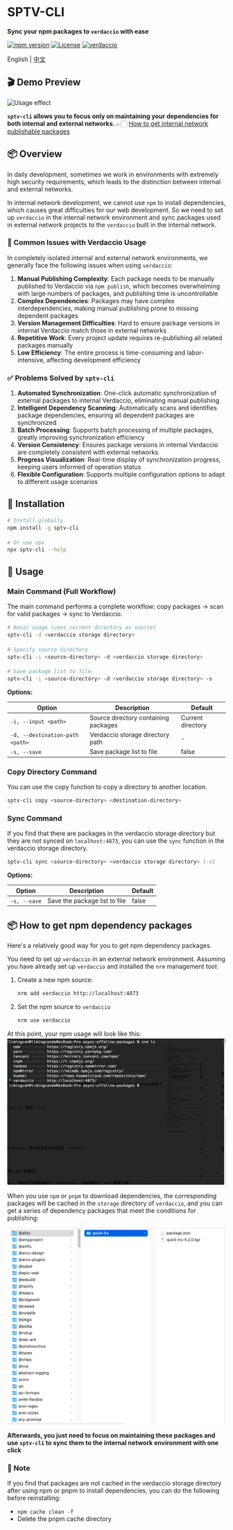 # SPTV-CLI

**Sync your npm packages to `verdaccio` with ease**

[![npm version](https://img.shields.io/badge/npm-v1.0.0-blue.svg)](https://www.npmjs.com/package/sptv-cli)
[![License](https://img.shields.io/badge/license-ISC-green.svg)](LICENSE)
[![verdaccio](https://img.shields.io/badge/verdaccio-v6.1.6-orange.svg)](https://verdaccio.org/)

English | [中文](README_CN.md)

## 🎬 Demo Preview

![Usage effect](./media/effect_preview.gif)

**`sptv-cli` allows you to focus only on maintaining your dependencies for both internal and external networks.** 👉🏻 [How to get internal network publishable packages](#getPackages)

## 📦 Overview

In daily development, sometimes we work in environments with extremely high security requirements, which leads to the distinction between internal and external networks.

In internal network development, we cannot use `npm` to install dependencies, which causes great difficulties for our web development. So we need to set up `verdaccio` in the internal network environment and sync packages used in external network projects to the `verdaccio` built in the internal network.

### 🔴 Common Issues with Verdaccio Usage

In completely isolated internal and external network environments, we generally face the following issues when using `verdaccio`:

1. **Manual Publishing Complexity**: Each package needs to be manually published to Verdaccio via `npm publish`, which becomes overwhelming with large numbers of packages, and publishing time is uncontrollable
2. **Complex Dependencies**: Packages may have complex interdependencies, making manual publishing prone to missing dependent packages
3. **Version Management Difficulties**: Hard to ensure package versions in internal Verdaccio match those in external networks
4. **Repetitive Work**: Every project update requires re-publishing all related packages manually
5. **Low Efficiency**: The entire process is time-consuming and labor-intensive, affecting development efficiency

### ✅ Problems Solved by `sptv-cli`

1. **Automated Synchronization**: One-click automatic synchronization of external packages to internal Verdaccio, eliminating manual publishing
2. **Intelligent Dependency Scanning**: Automatically scans and identifies package dependencies, ensuring all dependent packages are synchronized
3. **Batch Processing**: Supports batch processing of multiple packages, greatly improving synchronization efficiency
4. **Version Consistency**: Ensures package versions in internal Verdaccio are completely consistent with external networks
5. **Progress Visualization**: Real-time display of synchronization progress, keeping users informed of operation status
6. **Flexible Configuration**: Supports multiple configuration options to adapt to different usage scenarios

## 🚀 Installation

```bash
# Install globally
npm install -g sptv-cli

# Or use npx
npx sptv-cli --help
```

## 📖 Usage

### Main Command (Full Workflow)

The main command performs a complete workflow: copy packages → scan for valid packages → sync to Verdaccio.

```bash
# Basic usage (uses current directory as source)
sptv-cli -d <verdaccio storage directory>

# Specify source directory
sptv-cli -i <source-directory> -d <verdaccio storage directory>

# Save package list to file
sptv-cli -i <source-directory> -d <verdaccio storage directory> -s
```

**Options:**

| Option | Description | Default |
|--------|-------------|---------|
| `-i, --input <path>` | Source directory containing packages | Current directory |
| `-d, --destination-path <path>` | Verdaccio storage directory path | - |
| `-s, --save` | Save package list to file | false |

### Copy Directory Command

You can use the copy function to copy a directory to another location.

```bash
sptv-cli copy <source-directory> <destination-directory>
```

### Sync Command

If you find that there are packages in the verdaccio storage directory but they are not synced on `localhost:4873`, you can use the `sync` function in the verdaccio storage directory.

```bash
sptv-cli sync <source-directory> <verdaccio storage directory> [-s]
```

**Options:**

| Option | Description | Default |
|--------|-------------|---------|
| `-s, --save` | Save the package list to file | false |

## <a id="getPackages">📦 How to get npm dependency packages</a> 

Here's a relatively good way for you to get npm dependency packages.

You need to set up `verdaccio` in an external network environment. Assuming you have already set up `verdaccio` and installed the `nrm` management tool:

1. Create a new npm source:

    ```bash
    nrm add verdaccio http://localhost:4873
    ```

2. Set the npm source to `verdaccio`
    ```bash
    nrm use verdaccio
    ```

At this point, your npm usage will look like this:
![alt text](./media/nrm.png)

When you use `npm` or `pnpm` to download dependencies, the corresponding packages will be cached in the `storage` directory of `verdaccio`, and you can get a series of dependency packages that meet the conditions for publishing:

![packages](./media/packages.png)

**Afterwards, you just need to focus on maintaining these packages and use `sptv-cli` to sync them to the internal network environment with one click**

### 📢 Note

If you find that packages are not cached in the verdaccio storage directory after using npm or pnpm to install dependencies, you can do the following before reinstalling:
- `npm cache clean -f`
- Delete the pnpm cache directory 